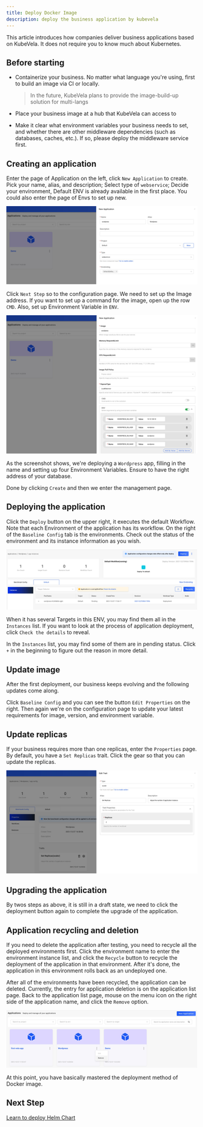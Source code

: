 ```yaml
---
title: Deploy Docker Image
description: deploy the business application by kubevela
---
```


This article introduces how companies deliver business applications based on KubeVela. It does not require you to know much about Kubernetes.

## Before starting

- Containerize your business. No matter what language you're using, first to build an image via CI or locally.
  
  > In the future, KubeVela plans to provide the image-build-up solution for multi-langs

- Place your business image at a hub that KubeVela can access to
  
- Make it clear what environment variables your business needs to set, and whether there are other middleware dependencies (such as databases, caches, etc.). If so, please deploy the middleware service first.

## Creating an application

Enter the page of Application on the left, click `New Application` to create. Pick your name, alias, and description; Select type of `webservice`; Decide your environment, Default ENV is already available in the first place. You could also enter the page of Envs to set up new.

![create webservice application](../resources/create-webservice.jpg)

Click `Next Step` so to the configuration page. We need to set up the Image address. If you want to set up a command for the image, open up the row `CMD`. Also, set up Environment Variable in `ENV`.

![set webservice application](../resources/set-webservice.jpg)

As the screenshot shows, we're deploying a `Wordpress` app, filling in the name and setting up four Environment Variables. Ensure to have the right address of your database.

Done by clicking `Create` and then we enter the management page.

## Deploying the application

Click the `Deploy` button on the upper right, it executes the default Workflow. Note that each Environment of the application has its workflow. On the right of the `Baseline Config` tab is the environments. Check out the status of the environment and its instance information as you wish.

![webservice application env page](../resources/webservice-env.jpg)

When it has several Targets in this ENV, you may find them all in the `Instances` list. If you want to look at the process of application deployment, click `Check the details` to reveal.

In the `Instances` list, you may find some of them are in pending status. Click `+` in the beginning to figure out the reason in more detail.

## Update image

After the first deployment, our business keeps evolving and the following updates come along.

Click `Baseline Config` and you can see the button `Edit Properties` on the right. Then again we're on the configuration page to update your latest requirements for image, version, and environment variable.

## Update replicas

If your business requires more than one replicas, enter the `Properties` page. By default, you have a `Set Replicas` trait. Click the gear so that you can update the replicas.

![set application replicas](../resources/set-replicas.jpg)

## Upgrading the application

By twos steps as above, it is still in a draft state, we need to click the deployment button again to complete the upgrade of the application.

## Application recycling and deletion

If you need to delete the application after testing, you need to recycle all the deployed environments first. Click the environment name to enter the environment instance list, and click the `Recycle` button to recycle the deployment of the application in that environment. After it's done, the application in this environment rolls back as an undeployed one.

After all of the environments have been recycled, the application can be deleted. Currently, the entry for application deletion is on the application list page. Back to the application list page, mouse on the menu icon on the right side of the application name, and click the `Remove` option.

![delete application](../resources/app-delete.jpg)

At this point, you have basically mastered the deployment method of Docker image.

## Next Step

[Learn to deploy Helm Chart](./helm)